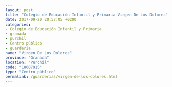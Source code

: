 ```yaml
---
layout: post
title: "Colegio de Educación Infantil y Primaria Virgen De Los Dolores"
date: 2017-09-20 20:57:05 +0200
categories:
- Colegio de Educación Infantil y Primaria
- granada
- purchil
- Centro público
- guarderia
name: "Virgen De Los Dolores"
province: "Granada"
location: "Purchil"
code: "18007915"
type: "Centro público"
permalink: /guarderias/virgen-de-los-dolores.html
---
```

